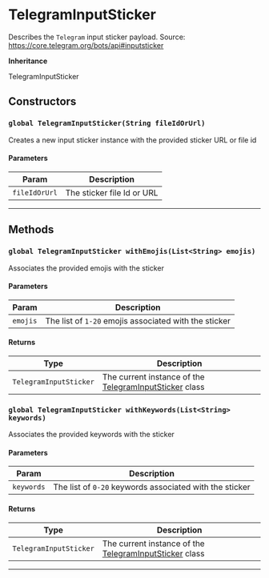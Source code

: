 # TelegramInputSticker

Describes the `Telegram` input sticker payload.
Source: https://core.telegram.org/bots/api#inputsticker

**Inheritance**

TelegramInputSticker

## Constructors

### `global TelegramInputSticker(String fileIdOrUrl)`

Creates a new input sticker instance with the provided sticker URL or file id

#### Parameters

| Param         | Description                |
| ------------- | -------------------------- |
| `fileIdOrUrl` | The sticker file Id or URL |

---

## Methods

### `global TelegramInputSticker withEmojis(List<String> emojis)`

Associates the provided emojis with the sticker

#### Parameters

| Param    | Description                                           |
| -------- | ----------------------------------------------------- |
| `emojis` | The list of `1-20` emojis associated with the sticker |

#### Returns

| Type                   | Description                                                                                      |
| ---------------------- | ------------------------------------------------------------------------------------------------ |
| `TelegramInputSticker` | The current instance of the [TelegramInputSticker](/types/Classes/TelegramInputSticker.md) class |

### `global TelegramInputSticker withKeywords(List<String> keywords)`

Associates the provided keywords with the sticker

#### Parameters

| Param      | Description                                             |
| ---------- | ------------------------------------------------------- |
| `keywords` | The list of `0-20` keywords associated with the sticker |

#### Returns

| Type                   | Description                                                                                      |
| ---------------------- | ------------------------------------------------------------------------------------------------ |
| `TelegramInputSticker` | The current instance of the [TelegramInputSticker](/types/Classes/TelegramInputSticker.md) class |

---
